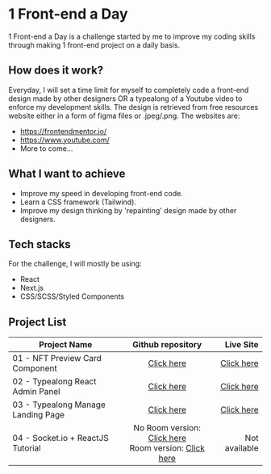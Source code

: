 # 1 Front-end a Day

1 Front-end a Day is a challenge started by me to improve my coding skills through making 1 front-end project on a daily basis.

## How does it work?

Everyday, I will set a time limit for myself to completely code a front-end design made by other designers OR a typealong of a Youtube video to enforce my development skills. The design is retrieved from free resources website either in a form of figma files or .jpeg/.png. The websites are:

- https://frontendmentor.io/
- https://www.youtube.com/
- More to come...

## What I want to achieve

- Improve my speed in developing front-end code.
- Learn a CSS framework (Tailwind).
- Improve my design thinking by 'repainting' design made by other designers.

## Tech stacks

For the challenge, I will mostly be using:

- React
- Next.js
- CSS/SCSS/Styled Components

## Project List

| Project Name                       |                                                                                                                     Github repository                                                                                                                     |                                                                  Live Site |
| ---------------------------------- | :-------------------------------------------------------------------------------------------------------------------------------------------------------------------------------------------------------------------------------------------------------: | -------------------------------------------------------------------------: |
| 01 - NFT Preview Card Component    |                                                                              [Click here](https://github.com/hafezfhmi/1-Front-end-a-Day/tree/01-NFT_preview_card_component)                                                                              |           [Click here](https://01-nft-preview-card-component.netlify.app/) |
| 02 - Typealong React Admin Panel   |                                                                         [Click here](https://github.com/hafezfhmi/1-Front-end-a-Day/tree/02-Typealong-React_Admin_Panel_Tutorial)                                                                         | [Click here](https://02-typealong-react-admin-panel-tutorial.netlify.app/) |
| 03 - Typealong Manage Landing Page |                                                                            [Click here](https://github.com/hafezfhmi/1-Front-end-a-Day/tree/03-Typealong-Manage_Landing_Page)                                                                             |        [Click here](https://03-typealong-manage-landing-page.netlify.app/) |
| 04 - Socket.io + ReactJS Tutorial  | No Room version: [Click here](https://github.com/hafezfhmi/1-Front-end-a-Day/tree/89305572920a95545739c9e15785717ad28068e1) <br />Room version: [Click here](https://github.com/hafezfhmi/1-Front-end-a-Day/tree/04-Typealong-Socket.io+ReactJS_Tutorial) |                                                              Not available |
